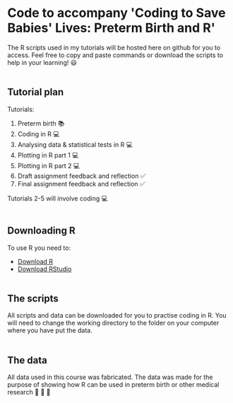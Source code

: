# Code to accompany 'Coding to Save Babies' Lives: Preterm Birth and R'
The R scripts used in my tutorials will be hosted here on github for you to access. Feel free to copy and paste commands or download the scripts to help in your learning! :smiley:
<br/><br/>

## Tutorial plan
Tutorials:
1. Preterm birth :books:
2. Coding in R :computer:
3. Analysing data & statistical tests in R :computer:
4. Plotting in R part 1 :computer:
5. Plotting in R part 2 :computer:
6. Draft assignment feedback and reflection :white_check_mark:
7. Final assignment feedback and reflection :white_check_mark:

Tutorials 2-5 will involve coding :computer:
<br/><br/>

## Downloading R
To use R you need to:
* [Download R](https://www.r-project.org/)  
* [Download RStudio](https://rstudio.com/products/rstudio/download/#download)
<br/><br/>

## The scripts
All scripts and data can be downloaded for you to practise coding in R. You will need to change the working directory to the folder on your computer where you have put the data.
<br/><br/>

## The data 
All data used in this course was fabricated. The data was made for the purpose of showing how R can be used in preterm birth or other medical research :hospital: :microscope: :syringe: 
